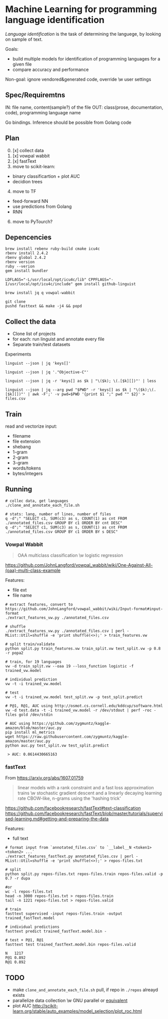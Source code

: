 # Machine Learning for programming language identification

*Language identification* is the task of determining the languege, by looking on sample of text.

Goals:
 - build multiple models for identification of programming languages for a given file
 - compare accuracy and performance

Non-goal: ignore vendored&generated code, override \w user settings


## Spec/Requiremtns

 IN: file name, content(sample?) of the file
OUT: class(prose, documentation, code), programming language name

Go bindings. Inference should be possible from Golang code


## Plan

 0. [x] collect data
 1. [x] vowpal wabbit
 2. [x] fastText
 3. move to scikit-learn:
   - binary classificartion + plot AUC
   - decidion trees
 4. move to TF
   - feed-forward NN
   - use predictions from Golang
   - RNN
 6. move to PyTourch?


## Depencencies

```
brew install rebenv ruby-build cmake icu4c
rbenv install 2.4.2
rbenv global 2.4.2
rbenv version
ruby --verion
gem install bundler

LDFLAGS="-L/usr/local/opt/icu4c/lib" CPPFLAGS="-I/usr/local/opt/icu4c/include" gem install github-linguist

brew install jq q vowpal-wabbit

git clone 
pushd fasttext && make -j4 && popd
```

## Collect the data

 - Clone list of projects
 - for each: run linguist and annotate every file
 - Separate train/test datasets


Experiments

```
linguist --json | jq 'keys[]'

linguist --json | jq '."Objective-C"'

linguist --json | jq -r 'keys[] as $k | "\($k); \(.[$k][])"' | less

linguist --json | jq --arg pwd "$PWD" -r 'keys[] as $k | "\($k);\(.[$k][])"' | awk -F';' -v pwd=$PWD '{print $1 ";" pwd "" $2}' > files.csv
```


## Train

 read and vectorize input:
   - filename
   - file extension
   - shebang
   - 1-gram
   - 2-gram
   - 3-gram
   - words/tokens
   - bytes/integers


## Running

```
# collec data, get languages
./clone_and_annotate_each_file.sh

# stats: lang, number of lines, number of files
q -d";" "SELECT c1, SUM(c3) as s, COUNT(1) as cnt FROM ./annotated_files.csv GROUP BY c1 ORDER BY cnt DESC"
q -d";" "SELECT c1, SUM(c3) as s, COUNT(1) as cnt FROM ./annotated_files.csv GROUP BY c1 ORDER BY s DESC"

```

### Vowpal Wabbit

> OAA multiclass classification \w logistic regression

https://github.com/JohnLangford/vowpal_wabbit/wiki/One-Against-All-(oaa)-multi-class-example

Features:
 - file ext
 - file name

```
# extract features, convert to https://github.com/JohnLangford/vowpal_wabbit/wiki/Input-format#input-format
./extract_features_vw.py ./annotated_files.csv

# shuffle
./extract_features_vw.py ./annotated_files.csv | perl -MList::Util=shuffle -e 'print shuffle(<>);' > train_features.vw

# split train/validate
python split.py train_features.vw train_split.vw test_split.vw -p 0.8 -r popa2

# train, for 19 languages
vw -d train_split.vw --oaa 19 --loss_function logistic -f trained_vw.model

# individual prediction
vw -t -i trained_vw.model

# test
vw -t -i trained_vw.model test_split.vw -p test_split.predict

# P@1, R@1, AUC using http://osmot.cs.cornell.edu/kddcup/software.html
vw -d test.data -t -i trained_vw.model -r /dev/stdout | perf -roc -files gold /dev/stdin

# AUC using https://github.com/zygmuntz/kaggle-amazon/blob/master/auc.py
pip install ml_metrics
wget https://raw.githubusercontent.com/zygmuntz/kaggle-amazon/master/auc.py
python auc.py test_split.vw test_split.predict

 > AUC: 0.0614430665163
```

### fastText

From https://arxiv.org/abs/1607.01759

> linear models with a rank constraint and a fast loss approximation
> trains \w stochastic gradient descent and a linearly decaying learning rate
> CBOW-like, n-grams using the 'hashing trick'

https://github.com/facebookresearch/fastText#text-classification
https://github.com/facebookresearch/fastText/blob/master/tutorials/supervised-learning.md#getting-and-preparing-the-data

Features:
 - full text

```
# format input from `annotated_files.csv` to `__label__N <token1> <token2> ...`
./extract_features_fastText.py annotated_files.csv | perl -MList::Util=shuffle -e 'print shuffle(<>);' > repos-files.txt

# split
python split.py repos-files.txt repos-files.train repos-files.valid -p 0.7 -r dupa

#or
wc -l repos-files.txt
head -n 3000 repos-files.txt > repos-files.train
tail -n 1221 repos-files.txt > repos-files.valid

# train
fasttext supervised -input repos-files.train -output trained_fastText.model

# individual predictions
fasttext predict trained_fastText.model.bin -

# test + P@1, R@1 
fasttext test trained_fastText.model.bin repos-files.valid

N	1217
P@1	0.892
R@1	0.892

```



## TODO
 - make `clone_and_annotate_each_file.sh` pull, if repo in `./repos` alreayd exists
 - parallelize data collection \w GNU parallel or [equivalent](https://github.com/mmstick/parallel)
 - plot AUC http://scikit-learn.org/stable/auto_examples/model_selection/plot_roc.html